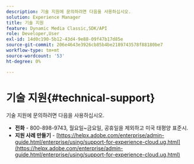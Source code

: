 ```yaml
---
description: 기술 지원에 문의하려면 다음을 사용하십시오.
solution: Experience Manager
title: 기술 지원
feature: Dynamic Media Classic,SDK/API
role: Developer,User
exl-id: 14d0c190-5b12-43d4-9e88-09f47b17d85e
source-git-commit: 206e4643e3926cb85b4be2189743578f88180be7
workflow-type: tm+mt
source-wordcount: '53'
ht-degree: 0%

---
```


# 기술 지원{#technical-support}

기술 지원에 문의하려면 다음을 사용하십시오.

* **전화**  - 800-898-9743, 월요일~금요일, 공휴일을 제외하고 미국 태평양 표준시.
* **지원 사례 만들기**  -  [https://helpx.adobe.com/enterprise/admin-guide.html/enterprise/using/support-for-experience-cloud.ug.html](https://helpx.adobe.com/enterprise/admin-guide.html/enterprise/using/support-for-experience-cloud.ug.html)
